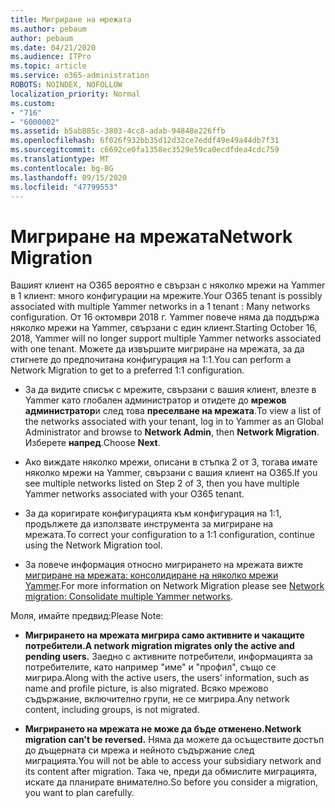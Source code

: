 ```yaml
---
title: Мигриране на мрежата
ms.author: pebaum
author: pebaum
ms.date: 04/21/2020
ms.audience: ITPro
ms.topic: article
ms.service: o365-administration
ROBOTS: NOINDEX, NOFOLLOW
localization_priority: Normal
ms.custom:
- "716"
- "6000002"
ms.assetid: b5ab885c-3803-4cc8-adab-94848e226ffb
ms.openlocfilehash: 6f026f932bb35d12d32ce7eddf49e49a44db7f31
ms.sourcegitcommit: c6692ce0fa1358ec3529e59ca0ecdfdea4cdc759
ms.translationtype: MT
ms.contentlocale: bg-BG
ms.lasthandoff: 09/15/2020
ms.locfileid: "47799553"
---
```

# <a name="network-migration"></a><span data-ttu-id="95b62-102">Мигриране на мрежата</span><span class="sxs-lookup"><span data-stu-id="95b62-102">Network Migration</span></span>

<span data-ttu-id="95b62-103">Вашият клиент на O365 вероятно е свързан с няколко мрежи на Yammer в 1 клиент: много конфигурации на мрежите.</span><span class="sxs-lookup"><span data-stu-id="95b62-103">Your O365 tenant is possibly associated with multiple Yammer networks in a 1 tenant : Many networks configuration.</span></span> <span data-ttu-id="95b62-104">От 16 октомври 2018 г. Yammer повече няма да поддържа няколко мрежи на Yammer, свързани с един клиент.</span><span class="sxs-lookup"><span data-stu-id="95b62-104">Starting October 16, 2018, Yammer will no longer support multiple Yammer networks associated with one tenant.</span></span> <span data-ttu-id="95b62-105">Можете да извършите мигриране на мрежата, за да стигнете до предпочитана конфигурация на 1:1.</span><span class="sxs-lookup"><span data-stu-id="95b62-105">You can perform a Network Migration to get to a preferred 1:1 configuration.</span></span>
  
- <span data-ttu-id="95b62-106">За да видите списък с мрежите, свързани с вашия клиент, влезте в Yammer като глобален администратор и отидете до **мрежов администратор**и след това **преселване на мрежата**.</span><span class="sxs-lookup"><span data-stu-id="95b62-106">To view a list of the networks associated with your tenant, log in to Yammer as an Global Administrator and browse to **Network Admin**, then **Network Migration**.</span></span> <span data-ttu-id="95b62-107">Изберете **напред**.</span><span class="sxs-lookup"><span data-stu-id="95b62-107">Choose **Next**.</span></span>

- <span data-ttu-id="95b62-108">Ако виждате няколко мрежи, описани в стъпка 2 от 3, тогава имате няколко мрежи на Yammer, свързани с вашия клиент на O365.</span><span class="sxs-lookup"><span data-stu-id="95b62-108">If you see multiple networks listed on Step 2 of 3, then you have multiple Yammer networks associated with your O365 tenant.</span></span>

- <span data-ttu-id="95b62-109">За да коригирате конфигурацията към конфигурация на 1:1, продължете да използвате инструмента за мигриране на мрежата.</span><span class="sxs-lookup"><span data-stu-id="95b62-109">To correct your configuration to a 1:1 configuration, continue using the Network Migration tool.</span></span>

- <span data-ttu-id="95b62-110">За повече информация относно мигрирането на мрежата вижте [мигриране на мрежата: консолидиране на няколко мрежи Yammer](https://docs.microsoft.com/yammer/configure-your-yammer-network/consolidate-multiple-yammer-networks).</span><span class="sxs-lookup"><span data-stu-id="95b62-110">For more information on Network Migration please see [Network migration: Consolidate multiple Yammer networks](https://docs.microsoft.com/yammer/configure-your-yammer-network/consolidate-multiple-yammer-networks).</span></span>

<span data-ttu-id="95b62-111">Моля, имайте предвид:</span><span class="sxs-lookup"><span data-stu-id="95b62-111">Please Note:</span></span>
  
- <span data-ttu-id="95b62-112">**Мигрирането на мрежата мигрира само активните и чакащите потребители.**</span><span class="sxs-lookup"><span data-stu-id="95b62-112">**A network migration migrates only the active and pending users.**</span></span> <span data-ttu-id="95b62-113">Заедно с активните потребители, информацията за потребителите, като например "име" и "профил", също се мигрира.</span><span class="sxs-lookup"><span data-stu-id="95b62-113">Along with the active users, the users' information, such as name and profile picture, is also migrated.</span></span> <span data-ttu-id="95b62-114">Всяко мрежово съдържание, включително групи, не се мигрира.</span><span class="sxs-lookup"><span data-stu-id="95b62-114">Any network content, including groups, is not migrated.</span></span>

- <span data-ttu-id="95b62-115">**Мигрирането на мрежата не може да бъде отменено.**</span><span class="sxs-lookup"><span data-stu-id="95b62-115">**Network migration can't be reversed.**</span></span> <span data-ttu-id="95b62-116">Няма да можете да осъществите достъп до дъщерната си мрежа и нейното съдържание след миграцията.</span><span class="sxs-lookup"><span data-stu-id="95b62-116">You will not be able to access your subsidiary network and its content after migration.</span></span> <span data-ttu-id="95b62-117">Така че, преди да обмислите миграцията, искате да планирате внимателно.</span><span class="sxs-lookup"><span data-stu-id="95b62-117">So before you consider a migration, you want to plan carefully.</span></span>
